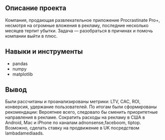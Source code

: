 ## Описание проекта
Компания, продающая развлекательное приложение Procrastinate Pro+, несмотря на огромные вложения в рекламу, последние несколько месяцев терпит убытки. Задача — разобраться в причинах и помочь компании выйти в плюс. 

## Навыки и инструменты
* pandas
* numpy
* matplotlib

## Вывод
Были рассчитаны и проанализированы метрики: LTV, CAC, ROI, конверсия, удержание пользователей. По итогам были сформированы рекомендации: 
Вероятнее всего, следовало бы сменить приоритетные направления в рекламе. Сократить расходы на рекламу в США в Аndroid, Mac и iPhone по каналам adnonsense,faceboom, tiptop. Возможно, сделать ставку на продвижение в UK посредством lambadamediaads.

